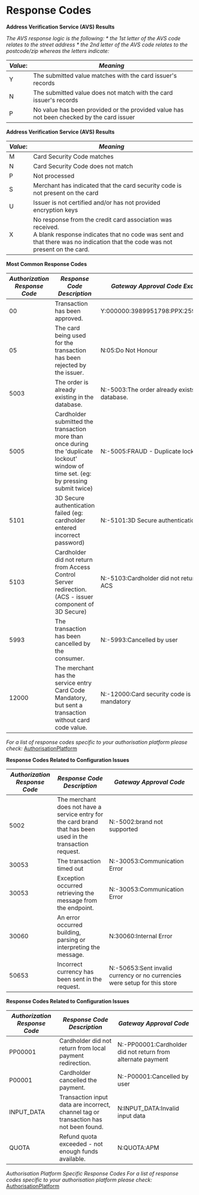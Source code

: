 
# Response Codes


**Address Verification Service (AVS) Results**

*The AVS response logic is the following: * the 1st letter of the AVS code relates to the street address * the 2nd letter of the AVS code relates to the postcode/zip whereas the letters indicate:*

| *Value*:   | *Meaning*|
|----|----|
| Y | The submitted value matches with the card issuer's records|
| N | The submitted value does not match with the card issuer's records|
| P | No value has been provided or the provided value has not been checked by the card issuer|

**Address Verification Service (AVS) Results**

| *Value*:   | *Meaning*|
|----|----|
| M | Card Security Code matches|
| N | Card Security Code does not match|
| P | Not processed|
| S | Merchant has indicated that the card security code is not present on the card|
| U | Issuer is not certified and/or has not provided encryption keys|
| X | No response from the credit card association was received. <br/> A blank response indicates that no code was sent and that there was no indication that the code was not present on the card.|

**Most Common Response Codes**

| *Authorization Response Code*   | *Response Code Description*| *Gateway Approval Code Example* |
|----|----|----|
| 00 | Transaction has been approved.| Y:000000:3989951798:PPX:259280509 |
| 05 | The card being used for the transaction has been rejected by the issuer.|N:05:Do Not Honour |
| 5003 | The order is already existing in the database.	| N:-5003:The order already exists in the database. |
| 5005 | Cardholder submitted the transaction more than once during the 'duplicate lockout' window of time set. (eg: by pressing submit twice)	| N:-5005:FRAUD - Duplicate lockout |
| 5101 | 3D Secure authentication failed (eg: cardholder entered incorrect password) | N:-5101:3D Secure authentication failed |
| 5103 | Cardholder did not return from Access Control Server redirection.  (ACS - issuer component of 3D Secure)| N:-5103:Cardholder did not return from ACS |
| 5993 | The transaction has been cancelled by the consumer.| N:-5993:Cancelled by user |
| 12000 | The merchant has the service entry Card Code Mandatory, but sent a transaction without card code value. | N:-12000:Card security code is mandatory |

*For a list of response codes specific to your authorisation platform please check:*  [AuthorisationPlatform](?path=docs/schemas-md/AuthorisationPlatform.md)


**Response Codes Related to Configuration Issues**

| *Authorization Response Code*   | *Response Code Description*| *Gateway Approval Code* |
|----|----|----|
| 5002 | The merchant does not have a service entry for the card brand that has been used in the transaction request. | N:-5002:brand not supported |
| 30053 | The transaction timed out | N:-30053:Communication Error |
| 30053 | Exception occurred retrieving the message from the endpoint.| N:-30053:Communication Error |
| 30060 | An error occurred building, parsing or interpreting the message. | N:30060:Internal Error |
| 50653 | Incorrect currency has been sent in the request. | N:-50653:Sent invalid currency or no currencies were setup for this store |

**Response Codes Related to Configuration Issues**

| *Authorization Response Code*   | *Response Code Description*| *Gateway Approval Code* |
|----|----|----|
| PP00001 |Cardholder did not return from local payment redirection. | N:-PP00001:Cardholder did not return from alternate payment |
| P00001 | Cardholder cancelled the payment. | N:-P00001:Cancelled by user |
| INPUT_DATA | Transaction input data are incorrect, channel tag or transaction has not been found.| N:INPUT_DATA:Invalid input data|
| QUOTA | Refund quota exceeded - not enough funds available. | N:QUOTA:APM|

*Authorisation Platform Specific Response Codes For a list of response codes specific to your authorisation platform please check:* [AuthorisationPlatform](?path=docs/schemas-md/AuthorisationPlatform.md)
